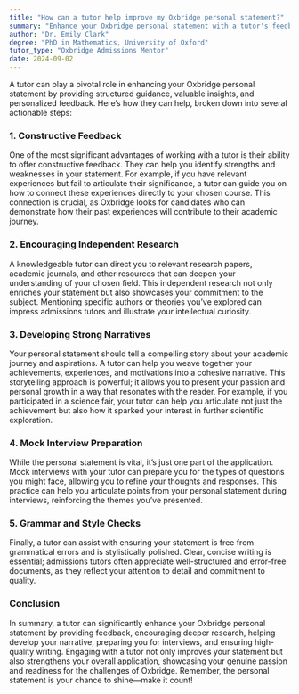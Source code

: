 ```yaml
---
title: "How can a tutor help improve my Oxbridge personal statement?"
summary: "Enhance your Oxbridge personal statement with a tutor's feedback, research guidance, narrative development, interview prep, and grammar checks for a standout application."
author: "Dr. Emily Clark"
degree: "PhD in Mathematics, University of Oxford"
tutor_type: "Oxbridge Admissions Mentor"
date: 2024-09-02
---
```


A tutor can play a pivotal role in enhancing your Oxbridge personal statement by providing structured guidance, valuable insights, and personalized feedback. Here’s how they can help, broken down into several actionable steps:

### 1. **Constructive Feedback**
One of the most significant advantages of working with a tutor is their ability to offer constructive feedback. They can help you identify strengths and weaknesses in your statement. For example, if you have relevant experiences but fail to articulate their significance, a tutor can guide you on how to connect these experiences directly to your chosen course. This connection is crucial, as Oxbridge looks for candidates who can demonstrate how their past experiences will contribute to their academic journey.

### 2. **Encouraging Independent Research**
A knowledgeable tutor can direct you to relevant research papers, academic journals, and other resources that can deepen your understanding of your chosen field. This independent research not only enriches your statement but also showcases your commitment to the subject. Mentioning specific authors or theories you’ve explored can impress admissions tutors and illustrate your intellectual curiosity.

### 3. **Developing Strong Narratives**
Your personal statement should tell a compelling story about your academic journey and aspirations. A tutor can help you weave together your achievements, experiences, and motivations into a cohesive narrative. This storytelling approach is powerful; it allows you to present your passion and personal growth in a way that resonates with the reader. For example, if you participated in a science fair, your tutor can help you articulate not just the achievement but also how it sparked your interest in further scientific exploration.

### 4. **Mock Interview Preparation**
While the personal statement is vital, it’s just one part of the application. Mock interviews with your tutor can prepare you for the types of questions you might face, allowing you to refine your thoughts and responses. This practice can help you articulate points from your personal statement during interviews, reinforcing the themes you’ve presented.

### 5. **Grammar and Style Checks**
Finally, a tutor can assist with ensuring your statement is free from grammatical errors and is stylistically polished. Clear, concise writing is essential; admissions tutors often appreciate well-structured and error-free documents, as they reflect your attention to detail and commitment to quality.

### Conclusion
In summary, a tutor can significantly enhance your Oxbridge personal statement by providing feedback, encouraging deeper research, helping develop your narrative, preparing you for interviews, and ensuring high-quality writing. Engaging with a tutor not only improves your statement but also strengthens your overall application, showcasing your genuine passion and readiness for the challenges of Oxbridge. Remember, the personal statement is your chance to shine—make it count!
    